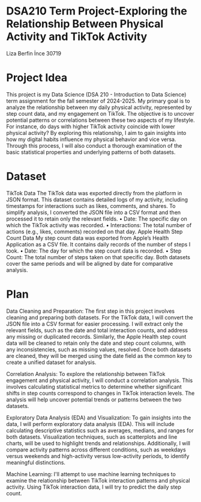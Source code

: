 # DSA210 Term Project-Exploring the Relationship Between Physical Activity and TikTok Activity
Liza Berfin İnce 30719

# Project Idea
This project is my Data Science (DSA 210 - Introduction to Data Science) term assignment for the fall semester of 2024-2025. My primary goal is to analyze the relationship between my daily physical activity, represented by step count data, and my engagement on TikTok. The objective is to uncover potential patterns or correlations between these two aspects of my lifestyle. For instance, do days with higher TikTok activity coincide with lower physical activity?
By exploring this relationship, I aim to gain insights into how my digital habits influence my physical behavior and vice versa. Through this process, I will also conduct a thorough examination of the basic statistical properties and underlying patterns of both datasets.


# Dataset
TikTok Data
The TikTok data was exported directly from the platform in JSON format. This dataset contains detailed logs of my activity, including timestamps for interactions such as likes, comments, and shares. To simplify analysis, I converted the JSON file into a CSV format and then processed it to retain only the relevant fields.
•	Date: The specific day on which the TikTok activity was recorded.
•	Interactions: The total number of actions (e.g., likes, comments) recorded on that day.
Apple Health Step Count Data
My step count data was exported from Apple’s Health Application as a CSV file. It contains daily records of the number of steps I took.
•	Date: The day for which the step count data is recorded.
•	Step Count: The total number of steps taken on that specific day.
Both datasets cover the same periods and will be aligned by date for comparative analysis.


# Plan
Data Cleaning and Preparation: The first step in this project involves cleaning and preparing both datasets. For the TikTok data, I will convert the JSON file into a CSV format for easier processing. I will extract only the relevant fields, such as the date and total interaction counts, and address any missing or duplicated records. Similarly, the Apple Health step count data will be cleaned to retain only the date and step count columns, with any inconsistencies, such as missing values, resolved. Once both datasets are cleaned, they will be merged using the date field as the common key to create a unified dataset for analysis.

Correlation Analysis: To explore the relationship between TikTok engagement and physical activity, I will conduct a correlation analysis. This involves calculating statistical metrics to determine whether significant shifts in step counts correspond to changes in TikTok interaction levels. The analysis will help uncover potential trends or patterns between the two datasets.

Exploratory Data Analysis (EDA) and Visualization: To gain insights into the data, I will perform exploratory data analysis (EDA). This will include calculating descriptive statistics such as averages, medians, and ranges for both datasets. Visualization techniques, such as scatterplots and line charts, will be used to highlight trends and relationships. Additionally, I will compare activity patterns across different conditions, such as weekdays versus weekends and high-activity versus low-activity periods, to identify meaningful distinctions.

Machine Learning: I'll attempt to use machine learning techniques to examine the relationship between TikTok interaction patterns and physical activity. Using TikTok interaction data, I will try to predict the daily step count.
